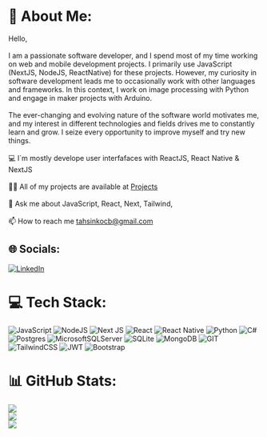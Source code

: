 # 💫 About Me:
Hello,<br><br>I am a passionate software developer, and I spend most of my time working on web and mobile development projects. I primarily use JavaScript (NextJS, NodeJS, ReactNative) for these projects. However, my curiosity in software development leads me to occasionally work with other languages and frameworks. In this context, I work on image processing with Python and engage in maker projects with Arduino.<br><br>The ever-changing and evolving nature of the software world motivates me, and my interest in different technologies and fields drives me to constantly learn and grow. I seize every opportunity to improve myself and try new things.<br><br>💻 I`m mostly develope user interfafaces with ReactJS, React Native & NextJS<br><br>👨‍💻 All of my projects are available at [Projects](https://github.com/tahsinkoc?tab=repositories)<br><br>💬 Ask me about JavaScript, React, Next, Tailwind,<br><br>📫 How to reach me tahsinkocb@gmail.com


## 🌐 Socials:
[![LinkedIn](https://img.shields.io/badge/LinkedIn-%230077B5.svg?logo=linkedin&logoColor=white)](https://linkedin.com/in/tahsinkoc) 

# 💻 Tech Stack:
![JavaScript](https://img.shields.io/badge/javascript-%23323330.svg?style=for-the-badge&logo=javascript&logoColor=%23F7DF1E) ![NodeJS](https://img.shields.io/badge/node.js-6DA55F?style=for-the-badge&logo=node.js&logoColor=white) ![Next JS](https://img.shields.io/badge/Next-black?style=for-the-badge&logo=next.js&logoColor=white) ![React](https://img.shields.io/badge/react-%2320232a.svg?style=for-the-badge&logo=react&logoColor=%2361DAFB) ![React Native](https://img.shields.io/badge/react_native-%2320232a.svg?style=for-the-badge&logo=react&logoColor=%2361DAFB) ![Python](https://img.shields.io/badge/python-3670A0?style=for-the-badge&logo=python&logoColor=ffdd54) ![C#](https://img.shields.io/badge/c%23-%23239120.svg?style=for-the-badge&logo=c-sharp&logoColor=white) ![Postgres](https://img.shields.io/badge/postgres-%23316192.svg?style=for-the-badge&logo=postgresql&logoColor=white) ![MicrosoftSQLServer](https://img.shields.io/badge/Microsoft%20SQL%20Server-CC2927?style=for-the-badge&logo=microsoft%20sql%20server&logoColor=white) ![SQLite](https://img.shields.io/badge/sqlite-%2307405e.svg?style=for-the-badge&logo=sqlite&logoColor=white) ![MongoDB](https://img.shields.io/badge/MongoDB-%234ea94b.svg?style=for-the-badge&logo=mongodb&logoColor=white) ![GIT](https://img.shields.io/badge/Git-fc6d26?style=for-the-badge&logo=git&logoColor=white) ![TailwindCSS](https://img.shields.io/badge/tailwindcss-%2338B2AC.svg?style=for-the-badge&logo=tailwind-css&logoColor=white) ![JWT](https://img.shields.io/badge/JWT-black?style=for-the-badge&logo=JSON%20web%20tokens) ![Bootstrap](https://img.shields.io/badge/bootstrap-%238511FA.svg?style=for-the-badge&logo=bootstrap&logoColor=white)
# 📊 GitHub Stats:
![](https://github-readme-stats.vercel.app/api?username=tahsinkoc&theme=dark&hide_border=true&include_all_commits=true&count_private=true)<br/>
![](https://github-readme-streak-stats.herokuapp.com/?user=tahsinkoc&theme=dark&hide_border=true)<br/>
![](https://github-readme-stats.vercel.app/api/top-langs/?username=tahsinkoc&theme=dark&hide_border=true&include_all_commits=true&count_private=true&layout=compact)

<!-- Proudly created with GPRM ( https://gprm.itsvg.in ) -->
